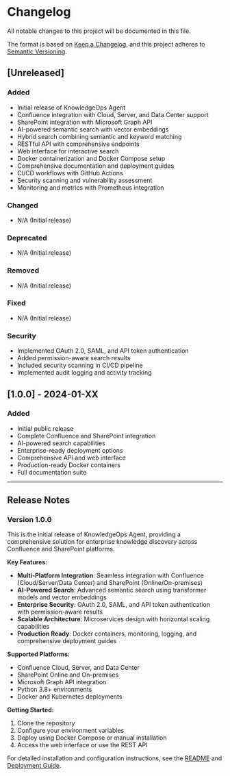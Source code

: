 # Changelog

All notable changes to this project will be documented in this file.

The format is based on [Keep a Changelog](https://keepachangelog.com/en/1.0.0/),
and this project adheres to [Semantic Versioning](https://semver.org/spec/v2.0.0.html).

## [Unreleased]

### Added
- Initial release of KnowledgeOps Agent
- Confluence integration with Cloud, Server, and Data Center support
- SharePoint integration with Microsoft Graph API
- AI-powered semantic search with vector embeddings
- Hybrid search combining semantic and keyword matching
- RESTful API with comprehensive endpoints
- Web interface for interactive search
- Docker containerization and Docker Compose setup
- Comprehensive documentation and deployment guides
- CI/CD workflows with GitHub Actions
- Security scanning and vulnerability assessment
- Monitoring and metrics with Prometheus integration

### Changed
- N/A (Initial release)

### Deprecated
- N/A (Initial release)

### Removed
- N/A (Initial release)

### Fixed
- N/A (Initial release)

### Security
- Implemented OAuth 2.0, SAML, and API token authentication
- Added permission-aware search results
- Included security scanning in CI/CD pipeline
- Implemented audit logging and activity tracking

## [1.0.0] - 2024-01-XX

### Added
- Initial public release
- Complete Confluence and SharePoint integration
- AI-powered search capabilities
- Enterprise-ready deployment options
- Comprehensive API and web interface
- Production-ready Docker containers
- Full documentation suite

---

## Release Notes

### Version 1.0.0
This is the initial release of KnowledgeOps Agent, providing a comprehensive solution for enterprise knowledge discovery across Confluence and SharePoint platforms.

**Key Features:**
- **Multi-Platform Integration**: Seamless integration with Confluence (Cloud/Server/Data Center) and SharePoint (Online/On-premises)
- **AI-Powered Search**: Advanced semantic search using transformer models and vector embeddings
- **Enterprise Security**: OAuth 2.0, SAML, and API token authentication with permission-aware results
- **Scalable Architecture**: Microservices design with horizontal scaling capabilities
- **Production Ready**: Docker containers, monitoring, logging, and comprehensive deployment guides

**Supported Platforms:**
- Confluence Cloud, Server, and Data Center
- SharePoint Online and On-premises
- Microsoft Graph API integration
- Python 3.8+ environments
- Docker and Kubernetes deployments

**Getting Started:**
1. Clone the repository
2. Configure your environment variables
3. Deploy using Docker Compose or manual installation
4. Access the web interface or use the REST API

For detailed installation and configuration instructions, see the [README](README.md) and [Deployment Guide](docs/deployment.md).

